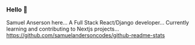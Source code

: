 ### Hello 👋

Samuel Anserson here... 
A Full Stack React/Django developer...
Currently learning and contributing to Nextjs projects...
https://github.com/samuelandersoncodes/github-readme-stats
